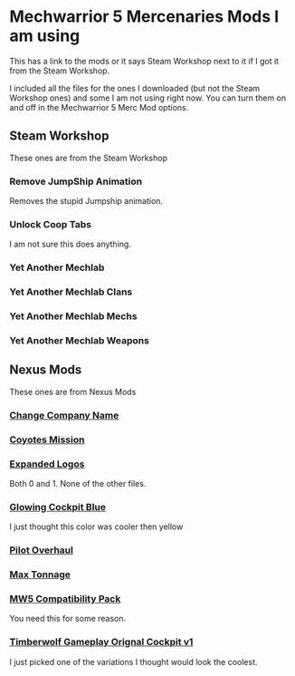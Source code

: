 # Mechwarrior 5 Mercenaries Mods I am using

This has a link to the mods or it says Steam Workshop next to it if I got it from the Steam Workshop.

I included all the files for the ones I downloaded (but not the Steam Workshop ones) and some I am not using right now.  You can turn them on and off in the Mechwarrior 5 Merc Mod options.

## Steam Workshop

These ones are from the Steam Workshop

### Remove JumpShip Animation

Removes the stupid Jumpship animation.

### Unlock Coop Tabs

I am not sure this does anything.

### Yet Another Mechlab

### Yet Another Mechlab Clans

### Yet Another Mechlab Mechs

### Yet Another Mechlab Weapons

## Nexus Mods

These ones are from Nexus Mods

### [Change Company Name](https://www.nexusmods.com/mechwarrior5mercenaries/mods/294)

### [Coyotes Mission](https://www.nexusmods.com/mechwarrior5mercenaries/mods/263)

### [Expanded Logos](https://www.nexusmods.com/mechwarrior5mercenaries/mods/381)

Both 0 and 1.  None of the other files.

### [Glowing Cockpit Blue](https://www.nexusmods.com/mechwarrior5mercenaries/mods/138)

I just thought this color was cooler then yellow

<!-- ### [Lore Armor Repair](https://www.nexusmods.com/mechwarrior5mercenaries/mods/93) -->

### [Pilot Overhaul](https://www.nexusmods.com/mechwarrior5mercenaries/mods/477)

### [Max Tonnage](https://www.nexusmods.com/mechwarrior5mercenaries/mods/114)

### [MW5 Compatibility Pack](https://www.nexusmods.com/mechwarrior5mercenaries/mods/168)

You need this for some reason.

### [Timberwolf Gameplay Orignal Cockpit v1](https://www.nexusmods.com/mechwarrior5mercenaries/mods/621)

I just picked one of the variations I thought would look the coolest.
